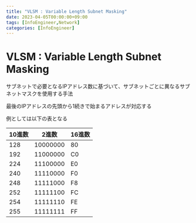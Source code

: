 ```yaml
---
title: "VLSM : Variable Length Subnet Masking"
date: 2023-04-05T00:00:00+09:00
tags: [InfoEngineer,Network]
categories: [InfoEngineer]
---
```

# VLSM : Variable Length Subnet Masking

サブネットで必要となるIPアドレス数に基づいて、サブネットごとに異なるサブネットマスクを使用する手法

最後のIPアドレスの先頭から1続きで始まるアドレスが対応する

例としては以下の表となる

| 10進数 |  2進数  | 16進数 |
|-------|----------|------|
| 128   | 10000000 | 80   |
| 192   | 11000000 | C0   |
| 224   | 11100000 | E0   |
| 240   | 11110000 | F0   |
| 248   | 11111000 | F8   |
| 252   | 11111100 | FC   |
| 254   | 11111110 | FE   |
| 255   | 11111111 | FF   |